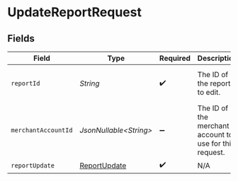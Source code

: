 # UpdateReportRequest


## Fields

| Field                                                   | Type                                                    | Required                                                | Description                                             | Example                                                 |
| ------------------------------------------------------- | ------------------------------------------------------- | ------------------------------------------------------- | ------------------------------------------------------- | ------------------------------------------------------- |
| `reportId`                                              | *String*                                                | :heavy_check_mark:                                      | The ID of the report to edit.                           | 4d4c7123-b794-4fad-b1b9-5ab2606e6bbe                    |
| `merchantAccountId`                                     | *JsonNullable\<String>*                                 | :heavy_minus_sign:                                      | The ID of the merchant account to use for this request. |                                                         |
| `reportUpdate`                                          | [ReportUpdate](../../models/components/ReportUpdate.md) | :heavy_check_mark:                                      | N/A                                                     |                                                         |